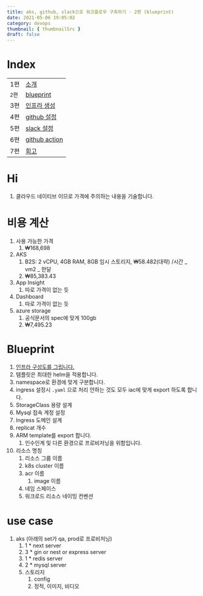 ```yaml
---
title: aks, github, slack으로 워크플로우 구축하기 - 2편 (blueprint)
date: 2021-05-06 19:05:02
category: devops
thumbnail: { thumbnailSrc }
draft: false
---
```


# Index

|       |                                                            |
| ----- | ---------------------------------------------------------- |
| 1편   | [소개](/devops/workflows-with-aks-github-slack-1)          |
| `2편` | [blueprint](/devops/workflows-with-aks-github-slack-2)     |
| 3편   | [인프라 생성](/devops/workflows-with-aks-github-slack-3)   |
| 4편   | [github 설정](/devops/workflows-with-aks-github-slack-4)   |
| 5편   | [slack 설정](/devops/workflows-with-aks-github-slack-5)    |
| 6편   | [github action](/devops/workflows-with-aks-github-slack-6) |
| 7편   | [회고](/devops/workflows-with-aks-github-slack-7)          |

# Hi

1. 클라우드 네이티브 이므로 가격에 주의하는 내용을 기술합니다.

# 비용 계산

1.  사용 가능한 가격
    1. ₩168,698
2.  AKS
    1. B2S: 2 vCPU, 4GB RAM, 8GB 임시 스토리지, ₩58.482(대략) /시간 _ vm2 _ 한달
    2. ₩85,383.43
3.  App Insight
    1. 따로 가격이 없는 듯
4.  Dashboard
    1. 따로 가격이 없는 듯
5.  azure storage
    1. 공식문서의 spec에 맞게 100gb
    2. ₩7,495.23

# Blueprint

1. [인프라 구성도를 그립니다.](https://github.com/dhslrl321/Finx-App)
2. 템플릿은 최대한 helm을 적용합니다.
3. namespace로 환경에 맞게 구분합니다.
4. ingress 설정시 `.yaml` 으로 처리 안하는 것도 모두 iac에 맞게 export 하도록 합니다.
5. StorageClass 용량 설계
6. Mysql 접속 계정 설정
7. Ingress 도메인 설계
8. replicat 개수
9. ARM template를 export 합니다.
   1. 인수인계 및 다른 환경으로 프로비저닝을 위함입니다.
10. 리소스 명칭
    1. 리소스 그룹 이름
    2. k8s cluster 이름
    3. acr 이름
       1. image 이름
    4. 네임 스페이스
    5. 워크로드 리소스 네이밍 컨벤션

# use case

1. aks (아래의 set가 qa, prod로 프로비저닝)
   1. 1 \* next server
   2. 3 \* gin or nest or express server
   3. 1 \* redis server
   4. 2 \* mysql server
   5. 스토리지
      1. config
      2. 정적, 이미지, 비디오
